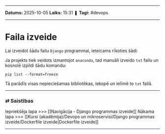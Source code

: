 ___

**Datums:** 2025-10-05
**Laiks:** 15:31
❚ **Tagi:** #devops 

---
# Faila izveide

Lai izveidot šādu failu `Django` programmai, ieteicams rīkoties šādi:

Ja projekts tiek veidots izmantojot `anaconda`, tad manuāli izveido `txt` failu un kosnolē izpildi šādu komandu:

```
pip list --format=freeze
```

Tā parādīs visas nepieciešamas bibliotēkas, iekopē un ielīmē to `txt` failā.

---
### ⇄ Saistības

Iepriekšēja lapa >>> [[Navigācija - Django programmas izveide]]
Nākama lapa >>> [[Kursi (akadēmija)/Devops un mikroservisi/Django programmas izveide/Dockerfile izveide|Dockerfile izveide]]

---